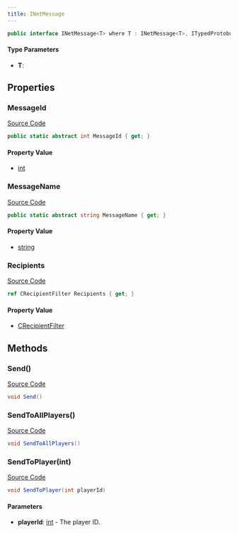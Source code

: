 ```yaml
---
title: INetMessage
---
```


```csharp
public interface INetMessage<T> where T : INetMessage<T>, ITypedProtobuf<T>, IDisposable
```

#### Type Parameters

- **T**: 

## Properties

### MessageId

[Source Code](https://github.com/swiftly-solution/swiftlys2/blob/main/managed/src/SwiftlyS2.Shared/Modules/NetMessages/INetMessage.cs#L7)

```csharp
public static abstract int MessageId { get; }
```

#### Property Value

- [int](https://learn.microsoft.com/dotnet/api/system.int32)

### MessageName

[Source Code](https://github.com/swiftly-solution/swiftlys2/blob/main/managed/src/SwiftlyS2.Shared/Modules/NetMessages/INetMessage.cs#L8)

```csharp
public static abstract string MessageName { get; }
```

#### Property Value

- [string](https://learn.microsoft.com/dotnet/api/system.string)

### Recipients

[Source Code](https://github.com/swiftly-solution/swiftlys2/blob/main/managed/src/SwiftlyS2.Shared/Modules/NetMessages/INetMessage.cs#L10)

```csharp
ref CRecipientFilter Recipients { get; }
```

#### Property Value

- [CRecipientFilter](/docs/api/shared/natives/crecipientfilter)

## Methods

### Send()

[Source Code](https://github.com/swiftly-solution/swiftlys2/blob/main/managed/src/SwiftlyS2.Shared/Modules/NetMessages/INetMessage.cs#L14)

```csharp
void Send()
```

### SendToAllPlayers()

[Source Code](https://github.com/swiftly-solution/swiftlys2/blob/main/managed/src/SwiftlyS2.Shared/Modules/NetMessages/INetMessage.cs#L19)

```csharp
void SendToAllPlayers()
```

### SendToPlayer(int)

[Source Code](https://github.com/swiftly-solution/swiftlys2/blob/main/managed/src/SwiftlyS2.Shared/Modules/NetMessages/INetMessage.cs#L25)

```csharp
void SendToPlayer(int playerId)
```

#### Parameters

- **playerId**: [int](https://learn.microsoft.com/dotnet/api/system.int32) - The player ID.

